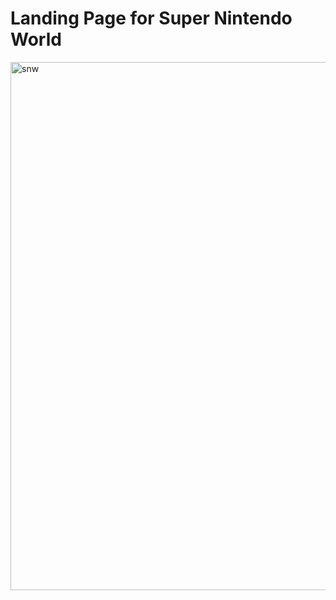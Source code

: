 # Landing Page for Super Nintendo World

<img width="845" alt="snw" src="https://user-images.githubusercontent.com/69236889/149597844-0fc6d600-c645-41dc-900b-953440858fd0.png">
